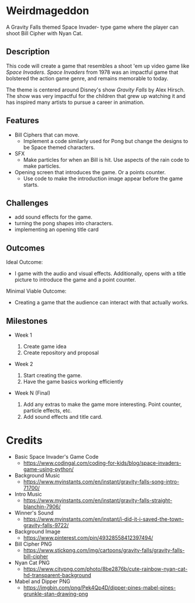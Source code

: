 # Weirdmageddon
A Gravity Falls themed Space Invader- type game where the player can shoot Bill Cipher with Nyan Cat. 

## Description
This code will create a game that resembles a shoot 'em up video game like *Space Invaders*. *Space Invaders* from 1978 was an impactful game that bolstered the action game genre, and remains memorable to today. 

The theme is centered around Disney's show *Gravity Falls* by Alex Hirsch. The show was very impactful for the children that grew up watching it and has inspired many artists to pursue a career in animation. 

## Features
- Bill Ciphers that can move. 
	- Implement a code similarly used for Pong but change the designs to be Space themed characters.
- SFX
	- Make particles for when an Bill is hit. Use aspects of the rain code to make particles.
- Opening screen that introduces the game. Or a points counter. 
	- Use code to make the introduction image appear before the game starts. 

## Challenges
- add sound effects for the game. 
- turning the pong shapes into characters. 
- implementing an opening title card

## Outcomes
Ideal Outcome:
- I game with the audio and visual effects. Additionally, opens with a title picture to introduce the game and a point counter.  

Minimal Viable Outcome:
- Creating a game that the audience can interact with that actually works.

## Milestones

- Week 1
  1. Create game idea
  2. Create repository and proposal

- Week 2
  1. Start creating the game. 
  2. Have the game basics working efficiently

- Week N (Final)
  1. Add any extras to make the game more interesting. Point counter, particle effects, etc. 
  2. Add sound effects and title card. 

# Credits
- Basic Space Invader's Game Code
  - https://www.codingal.com/coding-for-kids/blog/space-invaders-game-using-python/
- Background Music
  - https://www.myinstants.com/en/instant/gravity-falls-song-intro-71700/
- Intro Music
  - https://www.myinstants.com/en/instant/gravity-falls-straight-blanchin-7906/
- Winner's Sound
  - https://www.myinstants.com/en/instant/i-did-it-i-saved-the-town-gravity-falls-9722/
- Background Image
  - https://www.pinterest.com/pin/49328558412397494/
- Bill Cipher PNG
  - https://www.stickpng.com/img/cartoons/gravity-falls/gravity-falls-bill-cipher
- Nyan Cat PNG
  - https://www.citypng.com/photo/8be2876b/cute-rainbow-nyan-cat-hd-transparent-background
- Mabel and Dipper PNG
  - https://imgbin.com/png/Pek4Qp4D/dipper-pines-mabel-pines-grunkle-stan-drawing-png